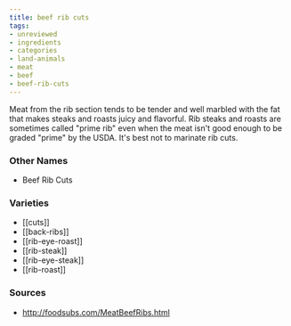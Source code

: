 ```yaml
---
title: beef rib cuts
tags:
- unreviewed
- ingredients
- categories
- land-animals
- meat
- beef
- beef-rib-cuts
---
```

Meat from the rib section tends to be tender and well marbled with the fat that makes steaks and roasts juicy and flavorful. Rib steaks and roasts are sometimes called "prime rib" even when the meat isn't good enough to be graded "prime" by the USDA. It's best not to marinate rib cuts.

### Other Names

* Beef Rib Cuts

### Varieties

* [[cuts]]
* [[back-ribs]]
* [[rib-eye-roast]]
* [[rib-steak]]
* [[rib-eye-steak]]
* [[rib-roast]]

### Sources
* http://foodsubs.com/MeatBeefRibs.html
